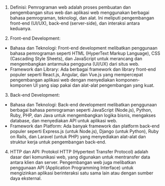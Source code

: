 1. Definisi: Pemrograman web adalah proses pembuatan dan pengembangan situs web dan aplikasi web menggunakan berbagai bahasa pemrograman, teknologi, dan alat. Ini meliputi pengembangan front-end (UI/UX), back-end (server-side), dan interaksi antara keduanya.

2. Front-end Development:

- Bahasa dan Teknologi: Front-end development melibatkan penggunaan bahasa pemrograman seperti HTML (HyperText Markup Language), CSS (Cascading Style Sheets), dan JavaScript untuk merancang dan mengembangkan antarmuka pengguna (UI/UX) dari situs web.
- Framework dan Library: Ada berbagai framework dan library front-end populer seperti React.js, Angular, dan Vue.js yang mempercepat pengembangan aplikasi web dengan menyediakan komponen-komponen UI yang siap pakai dan alat-alat pengembangan yang kuat.

3. Back-end Development:

- Bahasa dan Teknologi: Back-end development melibatkan penggunaan berbagai bahasa pemrograman seperti JavaScript (Node.js), Python, Ruby, PHP, dan Java untuk mengembangkan logika bisnis, mengakses database, dan menyediakan API untuk aplikasi web.
- Framework dan Platform: Ada banyak framework dan platform back-end populer seperti Express.js (untuk Node.js), Django (untuk Python), Ruby on Rails, dan Laravel (untuk PHP) yang menyediakan alat-alat dan struktur kerja untuk pengembangan back-end.

4. HTTP dan API: Protokol HTTP (Hypertext Transfer Protocol) adalah dasar dari komunikasi web, yang digunakan untuk mentransfer data antara klien dan server. Pengembangan web juga melibatkan penggunaan API (Application Programming Interface) untuk mengizinkan aplikasi berinteraksi satu sama lain atau dengan sumber daya eksternal.
